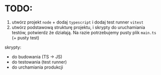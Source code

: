 # TODO:


1. utwórz projekt `node` + dodaj `typescript` i dodaj test runner `vitest`
2. utwórz podstawową strukturę projektu, i skrypty do uruchamiania testów, potwierdz źe działają. Na razie potrzebujemy pusty plik `main.ts` (+ pusty test)

skrypty:
- do budowania (TS -> JS)
- do testowania (test runner)
- do urchamiania produkcji

